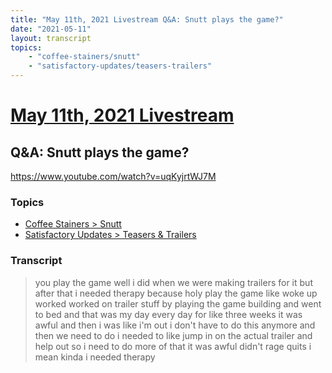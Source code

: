 ```yaml
---
title: "May 11th, 2021 Livestream Q&A: Snutt plays the game?"
date: "2021-05-11"
layout: transcript
topics:
    - "coffee-stainers/snutt"
    - "satisfactory-updates/teasers-trailers"
---
```

# [May 11th, 2021 Livestream](../2021-05-11.md)
## Q&A: Snutt plays the game?
https://www.youtube.com/watch?v=uqKyjrtWJ7M

### Topics
* [Coffee Stainers > Snutt](../topics/coffee-stainers/snutt.md)
* [Satisfactory Updates > Teasers & Trailers](../topics/satisfactory-updates/teasers-trailers.md)

### Transcript

> you play the game well i did when we were making trailers for it but after that i needed therapy because holy play the game like woke up worked worked on trailer stuff by playing the game building and went to bed and that was my day every day for like three weeks it was awful and then i was like i'm out i don't have to do this anymore and then we need to do i needed to like jump in on the actual trailer and help out so i need to do more of that it was awful didn't rage quits i mean kinda i needed therapy
